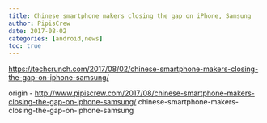 ```yaml
---
title: Chinese smartphone makers closing the gap on iPhone, Samsung
author: PipisCrew
date: 2017-08-02
categories: [android,news]
toc: true
---
```


https://techcrunch.com/2017/08/02/chinese-smartphone-makers-closing-the-gap-on-iphone-samsung/

origin - http://www.pipiscrew.com/2017/08/chinese-smartphone-makers-closing-the-gap-on-iphone-samsung/ chinese-smartphone-makers-closing-the-gap-on-iphone-samsung